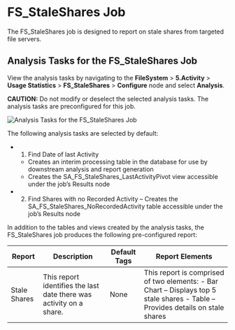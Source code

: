 # FS_StaleShares Job

The FS_StaleShares job is designed to report on stale shares from targeted file servers.

## Analysis Tasks for the FS_StaleShares Job

View the analysis tasks by navigating to the **FileSystem** > **5.Activity** > **Usage
Statistics** > **FS_StaleShares** > **Configure** node and select **Analysis**.

**CAUTION:** Do not modify or deselect the selected analysis tasks. The analysis tasks are
preconfigured for this job.

![Analysis Tasks for the FS_StaleShares Job](/img/product_docs/accessanalyzer/11.6/accessanalyzer/solutions/filesystem/activity/usagestatistics/stalesharesanalysis.webp)

The following analysis tasks are selected by default:

-   1. Find Date of last Activity

    - Creates an interim processing table in the database for use by downstream analysis and report
      generation
    - Creates the SA_FS_StaleShares_LastActivityPivot view accessible under the job’s Results node

-   2. Find Shares with no Recorded Activity – Creates the SA_FS_StaleShares_NoRecordedActivity
       table accessible under the job’s Results node

In addition to the tables and views created by the analysis tasks, the FS_StaleShares job produces
the following pre-configured report:

| Report       | Description                                                         | Default Tags | Report Elements                                                                                                                |
| ------------ | ------------------------------------------------------------------- | ------------ | ------------------------------------------------------------------------------------------------------------------------------ |
| Stale Shares | This report identifies the last date there was activity on a share. | None         | This report is comprised of two elements: - Bar Chart – Displays top 5 stale shares - Table – Provides details on stale shares |
